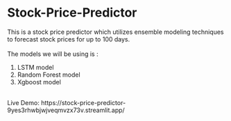 # Stock-Price-Predictor
This is a stock price predictor which utilizes ensemble modeling techniques to forecast stock prices for up to 100 days.<br>
<br>
The models we will be using is :
1. LSTM model
2. Random Forest model
3. Xgboost model
<br>
Live Demo: https://stock-price-predictor-9yes3rhwbjwjveqmvzx73v.streamlit.app/
